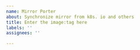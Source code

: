 ```yaml
---
name: Mirror Porter
about: Synchronize mirror from k8s. io and others
title: Enter the image:tag here
labels: ''
assignees: ''

---
```


<!--
**请确保您已点击右上角`start`本仓库，否则无法进行镜像同步！**
**请在`Titlt`中输入镜像名称即可**
-->
